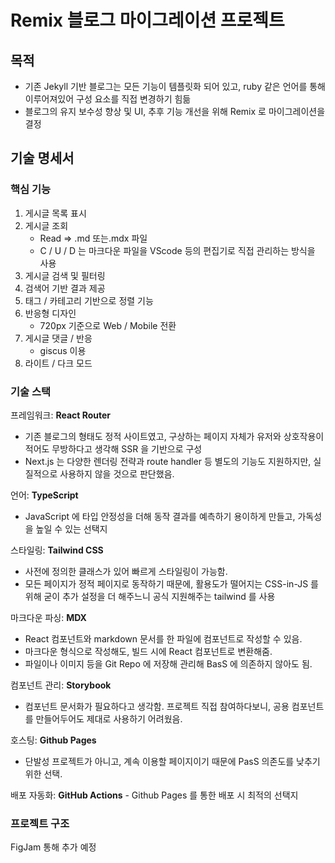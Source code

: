 # Remix 블로그 마이그레이션 프로젝트

## 목적

- 기존 Jekyll 기반 블로그는 모든 기능이 템플릿화 되어 있고, ruby 같은 언어를 통해 이루어져있어 구성 요소를 직접 변경하기 힘듦
- 블로그의 유지 보수성 향상 및 UI, 추후 기능 개선을 위해 Remix 로 마이그레이션을 결정

## 기술 명세서

### 핵심 기능

1. 게시글 목록 표시
2. 게시글 조회
   - Read => .md 또는.mdx 파일
   - C / U / D 는 마크다운 파일을 VScode 등의 편집기로 직접 관리하는 방식을 사용
3. 게시글 검색 및 필터링
4. 검색어 기반 결과 제공
5. 태그 / 카테고리 기반으로 정렬 기능
6. 반응형 디자인
   - 720px 기준으로 Web / Mobile 전환
7. 게시글 댓글 / 반응
   - giscus 이용
8. 라이트 / 다크 모드

### 기술 스택

프레임워크: **React Router**

- 기존 블로그의 형태도 정적 사이트였고, 구상하는 페이지 자체가 유저와 상호작용이 적어도 무방하다고 생각해 SSR 을 기반으로 구성
- Next.js 는 다양한 렌더링 전략과 route handler 등 별도의 기능도 지원하지만, 실질적으로 사용하지 않을 것으로 판단했음.

언어: **TypeScript**

- JavaScript 에 타입 안정성을 더해 동작 결과를 예측하기 용이하게 만들고, 가독성을 높일 수 있는 선택지

스타일링: **Tailwind CSS**

- 사전에 정의한 클래스가 있어 빠르게 스타일링이 가능함.
- 모든 페이지가 정적 페이지로 동작하기 때문에, 활용도가 떨어지는 CSS-in-JS 를 위해 굳이 추가 설정을 더 해주느니 공식 지원해주는 tailwind 를 사용

마크다운 파싱: **MDX**

- React 컴포넌트와 markdown 문서를 한 파일에 컴포넌트로 작성할 수 있음.
- 마크다운 형식으로 작성해도, 빌드 시에 React 컴포넌트로 변환해줌.
- 파일이나 이미지 등을 Git Repo 에 저장해 관리해 BasS 에 의존하지 않아도 됨.

컴포넌트 관리: **Storybook**

- 컴포넌트 문서화가 필요하다고 생각함. 프로젝트 직접 참여하다보니, 공용 컴포넌트를 만들어두어도 제대로 사용하기 어려웠음.

호스팅: **Github Pages**

- 단발성 프로젝트가 아니고, 계속 이용할 페이지이기 때문에 PasS 의존도를 낮추기 위한 선택.

배포 자동화: **GitHub Actions** - Github Pages 를 통한 배포 시 최적의 선택지

### 프로젝트 구조

FigJam 통해 추가 예정
